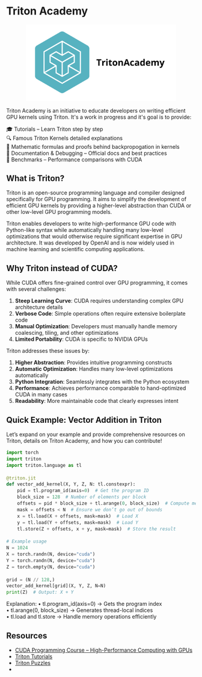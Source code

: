 # Triton Academy

<div align="center">
<img src="./assets/logo.png" width="400">
</div>


Triton Academy is an initiative to educate developers on writing efficient GPU kernels using Triton. It's a work in progress and it's goal is to provide:

🎓 Tutorials – Learn Triton step by step  
🔍 Famous Triton Kernels detailed explanations  
📐 Mathematic formulas and proofs behind backpropogation in kernels  
📖 Documentation & Debugging – Official docs and best practices  
🔬 Benchmarks – Performance comparisons with CUDA  

## What is Triton?

Triton is an open-source programming language and compiler designed specifically for GPU programming. It aims to simplify the development of efficient GPU kernels by providing a higher-level abstraction than CUDA or other low-level GPU programming models.

Triton enables developers to write high-performance GPU code with Python-like syntax while automatically handling many low-level optimizations that would otherwise require significant expertise in GPU architecture. It was developed by OpenAI and is now widely used in machine learning and scientific computing applications.

## Why Triton instead of CUDA?

While CUDA offers fine-grained control over GPU programming, it comes with several challenges:

1. **Steep Learning Curve**: CUDA requires understanding complex GPU architecture details
2. **Verbose Code**: Simple operations often require extensive boilerplate code
3. **Manual Optimization**: Developers must manually handle memory coalescing, tiling, and other optimizations
4. **Limited Portability**: CUDA is specific to NVIDIA GPUs

Triton addresses these issues by:

1. **Higher Abstraction**: Provides intuitive programming constructs
2. **Automatic Optimization**: Handles many low-level optimizations automatically
3. **Python Integration**: Seamlessly integrates with the Python ecosystem
4. **Performance**: Achieves performance comparable to hand-optimized CUDA in many cases
5. **Readability**: More maintainable code that clearly expresses intent

## Quick Example: Vector Addition in Triton

Let’s expand on your example and provide comprehensive resources on Triton, details on Triton Academy, and how you can contribute!

```python
import torch
import triton
import triton.language as tl

@triton.jit
def vector_add_kernel(X, Y, Z, N: tl.constexpr):
    pid = tl.program_id(axis=0)  # Get the program ID
    block_size = 128  # Number of elements per block
    offsets = pid * block_size + tl.arange(0, block_size)  # Compute memory offsets
    mask = offsets < N  # Ensure we don’t go out of bounds
    x = tl.load(X + offsets, mask=mask)  # Load X
    y = tl.load(Y + offsets, mask=mask)  # Load Y
    tl.store(Z + offsets, x + y, mask=mask)  # Store the result

# Example usage
N = 1024
X = torch.randn(N, device="cuda")
Y = torch.randn(N, device="cuda")
Z = torch.empty(N, device="cuda")

grid = (N // 128,)
vector_add_kernel[grid](X, Y, Z, N=N)
print(Z)  # Output: X + Y
```

Explanation:
	•	tl.program_id(axis=0) → Gets the program index  
	•	tl.arange(0, block_size) → Generates thread-local indices  
	•	tl.load and tl.store → Handle memory operations efficiently  

## Resources
- [CUDA Programming Course – High-Performance Computing with GPUs](https://www.youtube.com/watch?v=86FAWCzIe_4&t=30156s&pp=ygUNdHJpdG9uIGNvdXJzZQ%3D%3D)
- [Triton Tutorials](https://triton-lang.org/main/getting-started/tutorials/index.html)
- [Triton Puzzles](https://github.com/srush/Triton-Puzzles)
- 
